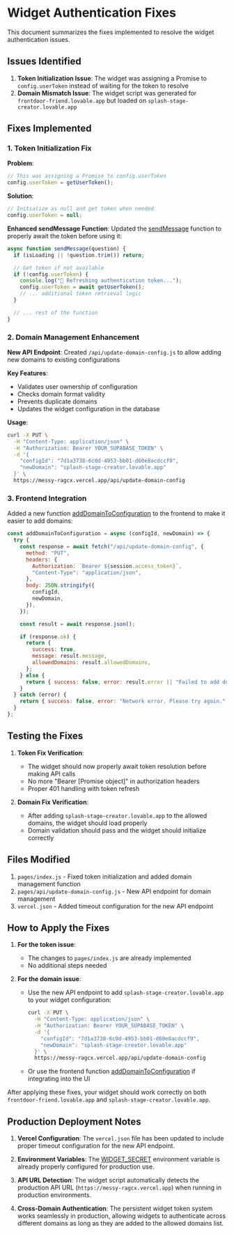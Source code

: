 # Widget Authentication Fixes

This document summarizes the fixes implemented to resolve the widget authentication issues.

## Issues Identified

1. **Token Initialization Issue**: The widget was assigning a Promise to `config.userToken` instead of waiting for the token to resolve
2. **Domain Mismatch Issue**: The widget script was generated for `frontdoor-friend.lovable.app` but loaded on `splash-stage-creator.lovable.app`

## Fixes Implemented

### 1. Token Initialization Fix

**Problem**:

```javascript
// This was assigning a Promise to config.userToken
config.userToken = getUserToken();
```

**Solution**:

```javascript
// Initialize as null and get token when needed
config.userToken = null;
```

**Enhanced sendMessage Function**:
Updated the [sendMessage](file://c:\Users\sheema%20bakhtiar\ragv2\pages\index.js#L1774-L1873) function to properly await the token before using it:

```javascript
async function sendMessage(question) {
  if (isLoading || !question.trim()) return;

  // Get token if not available
  if (!config.userToken) {
    console.log("🔄 Refreshing authentication token...");
    config.userToken = await getUserToken();
    // ... additional token retrieval logic
  }

  // ... rest of the function
}
```

### 2. Domain Management Enhancement

**New API Endpoint**: Created `/api/update-domain-config.js` to allow adding new domains to existing configurations

**Key Features**:

- Validates user ownership of configuration
- Checks domain format validity
- Prevents duplicate domains
- Updates the widget configuration in the database

**Usage**:

```bash
curl -X PUT \
  -H "Content-Type: application/json" \
  -H "Authorization: Bearer YOUR_SUPABASE_TOKEN" \
  -d '{
    "configId": "7d1a3738-6c0d-4953-bb01-d60e8acdccf9",
    "newDomain": "splash-stage-creator.lovable.app"
  }' \
  https://messy-ragcx.vercel.app/api/update-domain-config
```

### 3. Frontend Integration

Added a new function [addDomainToConfiguration](file://c:\Users\sheema%20bakhtiar\ragv2\pages\index.js#L1981-L2004) to the frontend to make it easier to add domains:

```javascript
const addDomainToConfiguration = async (configId, newDomain) => {
  try {
    const response = await fetch("/api/update-domain-config", {
      method: "PUT",
      headers: {
        Authorization: `Bearer ${session.access_token}`,
        "Content-Type": "application/json",
      },
      body: JSON.stringify({
        configId,
        newDomain,
      }),
    });

    const result = await response.json();

    if (response.ok) {
      return {
        success: true,
        message: result.message,
        allowedDomains: result.allowedDomains,
      };
    } else {
      return { success: false, error: result.error || "Failed to add domain" };
    }
  } catch (error) {
    return { success: false, error: "Network error. Please try again." };
  }
};
```

## Testing the Fixes

1. **Token Fix Verification**:
   - The widget should now properly await token resolution before making API calls
   - No more "Bearer [Promise object]" in authorization headers
   - Proper 401 handling with token refresh

2. **Domain Fix Verification**:
   - After adding `splash-stage-creator.lovable.app` to the allowed domains, the widget should load properly
   - Domain validation should pass and the widget should initialize correctly

## Files Modified

1. `pages/index.js` - Fixed token initialization and added domain management function
2. `pages/api/update-domain-config.js` - New API endpoint for domain management
3. `vercel.json` - Added timeout configuration for the new API endpoint

## How to Apply the Fixes

1. **For the token issue**:
   - The changes to `pages/index.js` are already implemented
   - No additional steps needed

2. **For the domain issue**:
   - Use the new API endpoint to add `splash-stage-creator.lovable.app` to your widget configuration:
     ```bash
     curl -X PUT \
       -H "Content-Type: application/json" \
       -H "Authorization: Bearer YOUR_SUPABASE_TOKEN" \
       -d '{
         "configId": "7d1a3738-6c0d-4953-bb01-d60e8acdccf9",
         "newDomain": "splash-stage-creator.lovable.app"
       }' \
       https://messy-ragcx.vercel.app/api/update-domain-config
     ```
   - Or use the frontend function [addDomainToConfiguration](file://c:\Users\sheema%20bakhtiar\ragv2\pages\index.js#L1981-L2004) if integrating into the UI

After applying these fixes, your widget should work correctly on both `frontdoor-friend.lovable.app` and `splash-stage-creator.lovable.app`.

## Production Deployment Notes

1. **Vercel Configuration**: The `vercel.json` file has been updated to include proper timeout configuration for the new API endpoint.

2. **Environment Variables**: The [WIDGET_SECRET](file://c:\Users\sheema%20bakhtiar\ragv2.env#L7) environment variable is already properly configured for production use.

3. **API URL Detection**: The widget script automatically detects the production API URL (`https://messy-ragcx.vercel.app`) when running in production environments.

4. **Cross-Domain Authentication**: The persistent widget token system works seamlessly in production, allowing widgets to authenticate across different domains as long as they are added to the allowed domains list.
